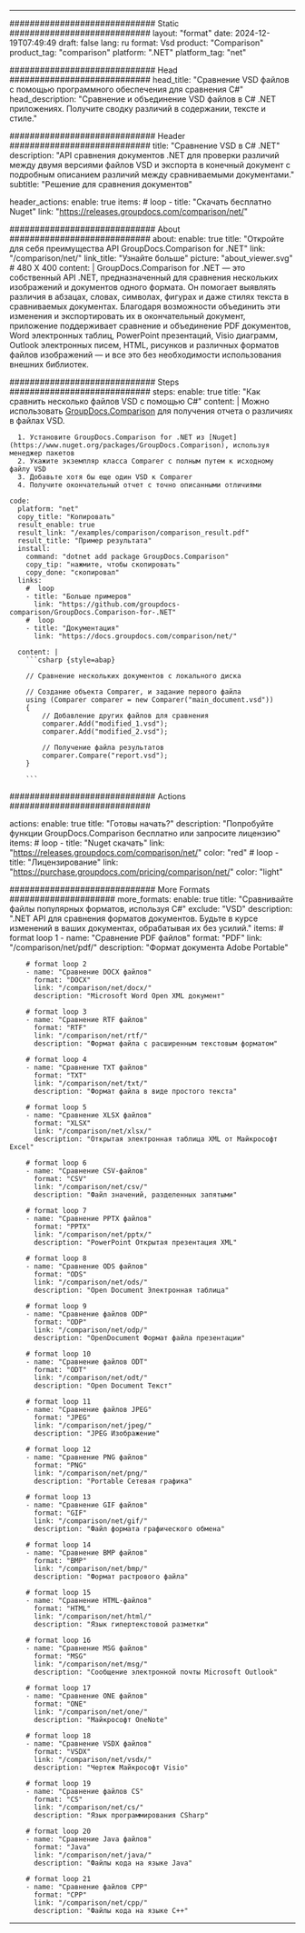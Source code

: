 
---
############################# Static ############################
layout: "format"
date:  2024-12-19T07:49:49
draft: false
lang: ru
format: Vsd
product: "Comparison"
product_tag: "comparison"
platform: ".NET"
platform_tag: "net"

############################# Head ############################
head_title: "Сравнение VSD файлов с помощью программного обеспечения для сравнения C#"
head_description: "Сравнение и объединение VSD файлов в C# .NET приложениях. Получите сводку различий в содержании, тексте и стиле."

############################# Header ############################
title: "Сравнение VSD в C# .NET" 
description: "API сравнения документов .NET для проверки различий между двумя версиями файлов VSD и экспорта в конечный документ с подробным описанием различий между сравниваемыми документами."
subtitle: "Решение для сравнения документов" 

header_actions:
  enable: true
  items:
    #  loop
    - title: "Скачать бесплатно Nuget"
      link: "https://releases.groupdocs.com/comparison/net/"
      
############################# About ############################
about:
    enable: true
    title: "Откройте для себя преимущества API GroupDocs.Comparison for .NET"
    link: "/comparison/net/"
    link_title: "Узнайте больше"
    picture: "about_viewer.svg" # 480 X 400
    content: |
       GroupDocs.Comparison for .NET — это собственный API .NET, предназначенный для сравнения нескольких изображений и документов одного формата. Он помогает выявлять различия в абзацах, словах, символах, фигурах и даже стилях текста в сравниваемых документах. Благодаря возможности объединить эти изменения и экспортировать их в окончательный документ, приложение поддерживает сравнение и объединение PDF документов, Word электронных таблиц, PowerPoint презентаций, Visio диаграмм, Outlook электронных писем, HTML, рисунков и различных форматов файлов изображений — и все это без необходимости использования внешних библиотек.

############################# Steps ############################
steps:
    enable: true
    title: "Как сравнить несколько файлов VSD с помощью C#"
    content: |
      Можно использовать [GroupDocs.Comparison](https://products.groupdocs.com/comparison/net/) для получения отчета о различиях в файлах VSD.
      
      1. Установите GroupDocs.Comparison for .NET из [Nuget](https://www.nuget.org/packages/GroupDocs.Comparison), используя менеджер пакетов
      2. Укажите экземпляр класса Comparer с полным путем к исходному файлу VSD
      3. Добавьте хотя бы еще один VSD к Comparer
      4. Получите окончательный отчет с точно описанными отличиями
   
    code:
      platform: "net"
      copy_title: "Копировать"
      result_enable: true
      result_link: "/examples/comparison/comparison_result.pdf"
      result_title: "Пример результата"
      install:
        command: "dotnet add package GroupDocs.Comparison"
        copy_tip: "нажмите, чтобы скопировать"
        copy_done: "скопировал"
      links:
        #  loop
        - title: "Больше примеров"
          link: "https://github.com/groupdocs-comparison/GroupDocs.Comparison-for-.NET"
        #  loop
        - title: "Документация"
          link: "https://docs.groupdocs.com/comparison/net/"
          
      content: |
        ```csharp {style=abap}

        // Сравнение нескольких документов с локального диска

        // Создание объекта Comparer, и задание первого файла
        using (Comparer comparer = new Comparer("main_document.vsd"))
        {
            // Добавление других файлов для сравнения
        	comparer.Add("modified_1.vsd");
            comparer.Add("modified_2.vsd");

            // Получение файла результатов
            comparer.Compare("report.vsd"); 
        }
        
        ```            

############################# Actions ############################

actions:
  enable: true
  title: "Готовы начать?"
  description: "Попробуйте функции GroupDocs.Comparison бесплатно или запросите лицензию"
  items:
    #  loop
    - title: "Nuget скачать"
      link: "https://releases.groupdocs.com/comparison/net/"
      color: "red"
        #  loop
    - title: "Лицензирование"
      link: "https://purchase.groupdocs.com/pricing/comparison/net/"
      color: "light"


############################# More Formats #####################
more_formats:
    enable: true
    title: "Сравнивайте файлы популярных форматов, используя C#"
    exclude: "VSD"
    description: ".NET API для сравнения форматов документов. Будьте в курсе изменений в ваших документах, обрабатывая их без усилий."
    items: 
        # format loop 1
        - name: "Сравнение PDF файлов"
          format: "PDF"
          link: "/comparison/net/pdf/"
          description: "Формат документа Adobe Portable"

        # format loop 2
        - name: "Сравнение DOCX файлов"
          format: "DOCX"
          link: "/comparison/net/docx/"
          description: "Microsoft Word Open XML документ"

        # format loop 3
        - name: "Сравнение RTF файлов"
          format: "RTF"
          link: "/comparison/net/rtf/"
          description: "Формат файла с расширенным текстовым форматом"

        # format loop 4
        - name: "Сравнение TXT файлов"
          format: "TXT"
          link: "/comparison/net/txt/"
          description: "Формат файла в виде простого текста"

        # format loop 5
        - name: "Сравнение XLSX файлов"
          format: "XLSX"
          link: "/comparison/net/xlsx/"
          description: "Открытая электронная таблица XML от Майкрософт Excel"

        # format loop 6
        - name: "Сравнение CSV-файлов"
          format: "CSV"
          link: "/comparison/net/csv/"
          description: "Файл значений, разделенных запятыми"

        # format loop 7
        - name: "Сравнение PPTX файлов"
          format: "PPTX"
          link: "/comparison/net/pptx/"
          description: "PowerPoint Открытая презентация XML"

        # format loop 8
        - name: "Сравнение ODS файлов"
          format: "ODS"
          link: "/comparison/net/ods/"
          description: "Open Document Электронная таблица"

        # format loop 9
        - name: "Сравнение файлов ODP"
          format: "ODP"
          link: "/comparison/net/odp/"
          description: "OpenDocument Формат файла презентации"

        # format loop 10
        - name: "Сравнение файлов ODT"
          format: "ODT"
          link: "/comparison/net/odt/"
          description: "Open Document Текст"

        # format loop 11
        - name: "Сравнение файлов JPEG"
          format: "JPEG"
          link: "/comparison/net/jpeg/"
          description: "JPEG Изображение"

        # format loop 12
        - name: "Сравнение PNG файлов"
          format: "PNG"
          link: "/comparison/net/png/"
          description: "Portable Сетевая графика"

        # format loop 13
        - name: "Сравнение GIF файлов"
          format: "GIF"
          link: "/comparison/net/gif/"
          description: "Файл формата графического обмена"

        # format loop 14
        - name: "Сравнение BMP файлов"
          format: "BMP"
          link: "/comparison/net/bmp/"
          description: "Формат растрового файла"

        # format loop 15
        - name: "Сравнение HTML-файлов"
          format: "HTML"
          link: "/comparison/net/html/"
          description: "Язык гипертекстовой разметки"

        # format loop 16
        - name: "Сравнение MSG файлов"
          format: "MSG"
          link: "/comparison/net/msg/"
          description: "Сообщение электронной почты Microsoft Outlook"

        # format loop 17
        - name: "Сравнение ONE файлов"
          format: "ONE"
          link: "/comparison/net/one/"
          description: "Майкрософт OneNote"

        # format loop 18
        - name: "Сравнение VSDX файлов"
          format: "VSDX"
          link: "/comparison/net/vsdx/"
          description: "Чертеж Майкрософт Visio"

        # format loop 19
        - name: "Сравнение файлов CS"
          format: "CS"
          link: "/comparison/net/cs/"
          description: "Язык программирования CSharp"

        # format loop 20
        - name: "Сравнение Java файлов"
          format: "Java"
          link: "/comparison/net/java/"
          description: "Файлы кода на языке Java"
          
        # format loop 21
        - name: "Сравнение файлов CPP"
          format: "CPP"
          link: "/comparison/net/cpp/"
          description: "Файлы кода на языке C++"
---
